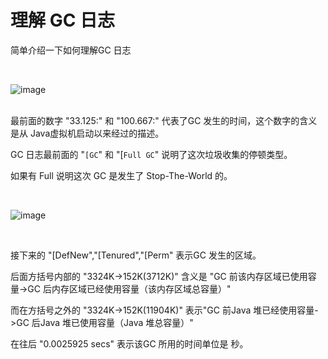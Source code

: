 # 理解 GC 日志
 
简单介绍一下如何理解GC 日志

<br>

![image](http://osm01olbb.bkt.clouddn.com/github.com/jvm/5gclog1.png)

<br>
最前面的数字 "33.125:" 和 "100.667:" 代表了GC 发生的时间，这个数字的含义是从 Java虚拟机启动以来经过的描述。

GC 日志最前面的 "`[GC`" 和 "[`Full GC`" 说明了这次垃圾收集的停顿类型。

如果有 Full 说明这次 GC 是发生了 Stop-The-World 的。
 
<br>

![image](http://osm01olbb.bkt.clouddn.com/github.com/jvm/5gclog2.png)

<br>

接下来的 "[DefNew","[Tenured","[Perm" 表示GC 发生的区域。

后面方括号内部的 "3324K->152K(3712K)" 含义是 "GC 前该内存区域已使用容量->GC 后内存区域已经使用容量（该内存区域总容量）"

而在方括号之外的 "3324K->152K(11904K)" 表示"GC 前Java 堆已经使用容量->GC 后Java 堆已使用容量（Java 堆总容量）"

在往后 "0.0025925 secs" 表示该GC 所用的时间单位是 秒。
